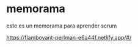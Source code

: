# memorama

este es un memorama para aprender scrum

https://flamboyant-perlman-e6a44f.netlify.app/#/
